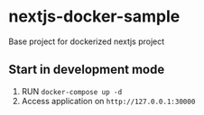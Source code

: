 # nextjs-docker-sample
Base project for dockerized nextjs project


Start in development mode
-----

1. RUN `docker-compose up -d`
2. Access application on `http://127.0.0.1:30000`
